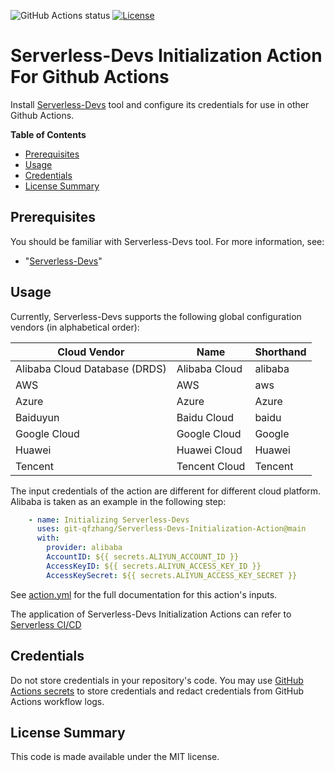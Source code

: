 ![GitHub Actions status](https://github.com/Serverless-Devs/serverless-devs-initialization-action/workflows/Check/badge.svg)
[![License](https://img.shields.io/github/license/Serverless-Devs/serverless-devs-initialization-action.svg)](https://github.com/Serverless-Devs/serverless-devs-initialization-action/blob/master/LICENSE)

# Serverless-Devs Initialization Action For Github Actions

Install [Serverless-Devs](https://github.com/Serverless-Devs/Serverless-Devs) tool and configure its credentials for use in other Github Actions.

**Table of Contents**

<!-- toc -->

- [Prerequisites](#prerequisites)
- [Usage](#usage)
- [Credentials](#credentials)
- [License Summary](#license-summary)

<!-- tocstop -->

## Prerequisites

You should be familiar with Serverless-Devs tool. For more information, see:

* "[Serverless-Devs](https://github.com/Serverless-Devs/Serverless-Devs)"

## Usage

Currently, Serverless-Devs supports the following global configuration vendors (in alphabetical order):

| Cloud Vendor | Name | Shorthand |
| ---- | ---- | ---- |
| Alibaba Cloud Database (DRDS) | Alibaba Cloud | alibaba |
| AWS | AWS | aws |
| Azure | Azure | Azure |
| Baiduyun | Baidu Cloud | baidu |
| Google Cloud | Google Cloud | Google |
| Huawei | Huawei Cloud | Huawei |
| Tencent | Tencent Cloud | Tencent |

The input credentials of the action are different for different cloud platform. Alibaba is taken as an example in the following step:

```yaml
    - name: Initializing Serverless-Devs
      uses: git-qfzhang/Serverless-Devs-Initialization-Action@main
      with:
        provider: alibaba
        AccountID: ${{ secrets.ALIYUN_ACCOUNT_ID }}
        AccessKeyID: ${{ secrets.ALIYUN_ACCESS_KEY_ID }}
        AccessKeySecret: ${{ secrets.ALIYUN_ACCESS_KEY_SECRET }}
```

See [action.yml](action.yml) for the full documentation for this action's inputs.

The application of Serverless-Devs Initialization Actions can refer to [Serverless CI/CD](https://github.com/git-qfzhang/serverless-cicd)

## Credentials

Do not store credentials in your repository's code. You may use [GitHub Actions secrets](https://help.github.com/en/actions/automating-your-workflow-with-github-actions/creating-and-using-encrypted-secrets) to store credentials and redact credentials from GitHub Actions workflow logs.

## License Summary

This code is made available under the MIT license.
